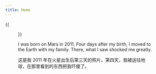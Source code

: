 ```yaml
---
title: Home
---
```


{{<figure src="https://live.staticflickr.com/65535/54166812425_6d66167655_k.jpg" title="Me in Shanghai in 2021, Credit: Xiaoer Wang" width="492">}}

I was born on Mars in 2011. Four days after my birth, I moved to the Earth with my family. There, what I saw shocked me greatly. 

这是我 2011 年在火星出生后第三天的照片。第四天，我被运往地球，在那里看到的东西把我吓傻了。